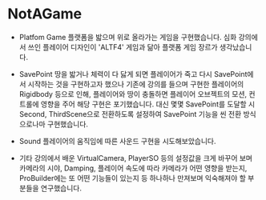 # NotAGame

- Platfom Game
플랫폼을 밟으며 위로 올라가는 게임을 구현했습니다.
심화 강의에서 쓰인 플레이어 디자인이 'ALTF4' 게임과 닮아 플랫폼 게임 장르가 생각났습니다.

- SavePoint
땅을 밟거나 체력이 다 닳게 되면 플레이어가 죽고 다시 SavePoint에서 시작하는 것을 구현하고자 했으나
기존에 강의를 들으며 구현한 플레이어의 Rigidbody 등으로 인해, 플레이어와 땅이 충돌하면 플레이어 오브젝트의 모션, 컨트롤에 영향을 주어 해당 구현은 포기했습니다.
대신 몇몇 SavePoint를 도달할 시 Second, ThirdScene으로 전환하도록 설정하여 SavePoint 기능을 씬 전환 방식으로나마 구현했습니다.

- Sound
플레이어의 움직임에 따른 사운드 구현을 시도해보았습니다.

- 기타
강의에서 배운 VirtualCamera, PlayerSO 등의 설정값을 크게 바꾸어 보며 카메라의 시야, Damping, 플레이어 속도에 따라 카메라가 어떤 영향을 받는지,
ProBuilder에는 또 어떤 기능들이 있는지 등 하나하나 만져보며 익숙해져야 할 부분들을 연구했습니다.
